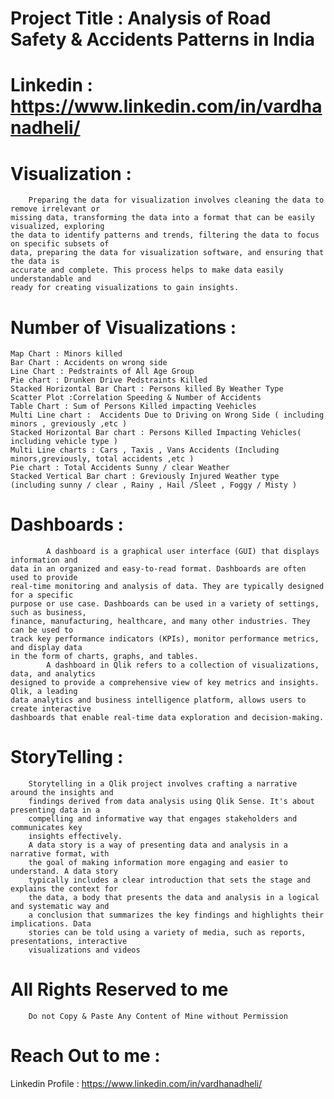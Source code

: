 # Project Title : Analysis of Road Safety & Accidents Patterns in India 
# Linkedin : https://www.linkedin.com/in/vardhanadheli/
# Visualization :
        Preparing the data for visualization involves cleaning the data to remove irrelevant or
    missing data, transforming the data into a format that can be easily visualized, exploring
    the data to identify patterns and trends, filtering the data to focus on specific subsets of
    data, preparing the data for visualization software, and ensuring that the data is
    accurate and complete. This process helps to make data easily understandable and
    ready for creating visualizations to gain insights.

# Number of Visualizations : 
    Map Chart : Minors killed
    Bar Chart : Accidents on wrong side
    Line Chart : Pedstraints of All Age Group
    Pie chart : Drunken Drive Pedstraints Killed 
    Stacked Horizontal Bar Chart : Persons killed By Weather Type 
    Scatter Plot :Correlation Speeding & Number of Accidents
    Table Chart : Sum of Persons Killed impacting Veehicles
    Multi Line chart :  Accidents Due to Driving on Wrong Side ( including minors , greviously ,etc )
    Stacked Horizontal Bar chart : Persons Killed Impacting Vehicles( including vehicle type )
    Multi Line charts : Cars , Taxis , Vans Accidents (Including minors,greviously, total accidents ,etc )
    Pie chart : Total Accidents Sunny / clear Weather 
    Stacked Vertical Bar chart : Greviously Injured Weather type (including sunny / clear , Rainy , Hail /Sleet , Foggy / Misty )


# Dashboards :
            A dashboard is a graphical user interface (GUI) that displays information and
    data in an organized and easy-to-read format. Dashboards are often used to provide
    real-time monitoring and analysis of data. They are typically designed for a specific
    purpose or use case. Dashboards can be used in a variety of settings, such as business,
    finance, manufacturing, healthcare, and many other industries. They can be used to
    track key performance indicators (KPIs), monitor performance metrics, and display data
    in the form of charts, graphs, and tables.
            A dashboard in Qlik refers to a collection of visualizations, data, and analytics
    designed to provide a comprehensive view of key metrics and insights. Qlik, a leading
    data analytics and business intelligence platform, allows users to create interactive
    dashboards that enable real-time data exploration and decision-making.

# StoryTelling : 
        Storytelling in a Qlik project involves crafting a narrative around the insights and
        findings derived from data analysis using Qlik Sense. It's about presenting data in a
        compelling and informative way that engages stakeholders and communicates key
        insights effectively.
        A data story is a way of presenting data and analysis in a narrative format, with
        the goal of making information more engaging and easier to understand. A data story
        typically includes a clear introduction that sets the stage and explains the context for
        the data, a body that presents the data and analysis in a logical and systematic way and
        a conclusion that summarizes the key findings and highlights their implications. Data
        stories can be told using a variety of media, such as reports, presentations, interactive
        visualizations and videos


# All Rights Reserved to me 
        Do not Copy & Paste Any Content of Mine without Permission


# Reach Out to me : 
Linkedin Profile : https://www.linkedin.com/in/vardhanadheli/
